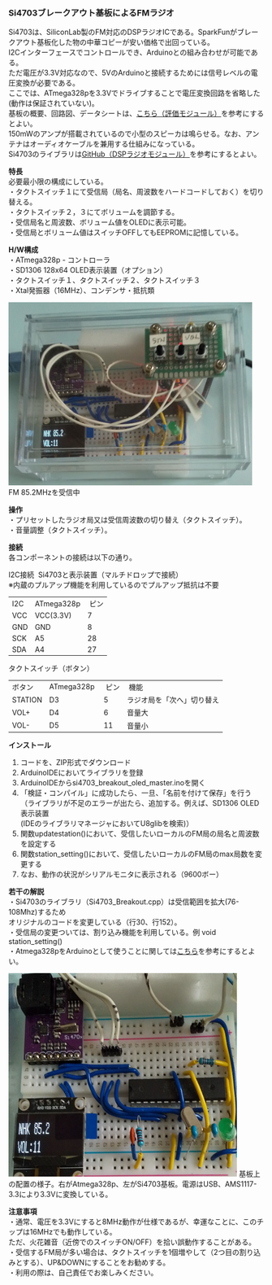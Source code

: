 <p><H3>Si4703ブレークアウト基板によるFMラジオ</H3></p>
<p>
Si4703は、SiliconLab製のFM対応のDSPラジオICである。SparkFunがブレークアウト基板化した物の中華コピーが安い価格で出回っている。<br>
I2Cインターフェースでコントロールでき、Arduinoとの組み合わせが可能である。<br>
ただ電圧が3.3V対応なので、5VのArduinoと接続するためには信号レベルの電圧変換が必要である。<br>
ここでは、ATmega328pを3.3Vでドライブすることで電圧変換回路を省略した(動作は保証されていない)。<br>
基板の概要、回路図、データシートは、<a href="https://www.switch-science.com/catalog/2655/">こちら（評価モジュール）</a>を参考にするとよい。<br>
150mWのアンプが搭載されているので小型のスピーカは鳴らせる。なお、アンテナはオーディオケーブルを兼用する仕組みになっている。<br>
Si4703のライブラリは<a href="https://github.com/sparkfun/Si4703_FM_Tuner_Evaluation_Board/tree/V_H1.3_L1.2.0">GitHub（DSPラジオモジュール）</a>を参考にするとよい。<br>
</p>

<p><strong>特長</strong><br>
必要最小限の構成にしている。<br>
  ・タクトスイッチ１にて受信局（局名、周波数をハードコードしておく）を切り替える。<br>
 ・タクトスイッチ２，３にてボリュームを調節する。<br>
 ・受信局名と周波数、ボリューム値をOLEDに表示可能。<br>
 ・受信局とボリューム値はスイッチOFFしてもEEPROMに記憶している。<br>
</p>
<p><strong>H/W構成</strong><br>
 ・ATmega328p - コントローラ<br>
 ・SD1306 128x64 OLED表示装置（オプション）<br>
 ・タクトスイッチ１、タクトスイッチ２、タクトスイッチ３<br>
 ・Xtal発振器（16MHz）、コンデンサ・抵抗類
</p>
<p>
<img src="https://github.com/asmnoak/Si4703_breakout_radio_oled/blob/main/SI4703_BRK_1.jpg" width="480" height="360">
FM 85.2MHzを受信中
</p>
<p><strong>操作</strong><br>
 ・プリセットしたラジオ局又は受信周波数の切り替え（タクトスイッチ）。<br>
 ・音量調整（タクトスイッチ）。<br>
</p>
<p><strong>接続</strong><br>
各コンポーネントの接続は以下の通り。<br>
</p>
<p>
I2C接続&nbsp; Si4703と表示装置（マルチドロップで接続）<br>
※内蔵のプルアップ機能を利用しているのでプルアップ抵抗は不要<br>
<table> 
<tr>
<td>I2C&nbsp;</td><td>ATmega328p</td><td>&nbsp;ピン</td>
</tr>
<tr>
<td>VCC</td><td>VCC(3.3V)</td><td>7</td>
</tr>
<tr>
<td>GND</td><td>GND</td><td>8</td>
</tr>
<tr>
<td>SCK</td><td>A5</td><td>28</td>
<tr>
<tr>
<td>SDA</td><td>A4</td><td>27</td>
<tr>
</table>
</p>
<p>
タクトスイッチ（ボタン）
<table> 
<tr>
<td>ボタン&nbsp;</td><td>ATmega328p&nbsp;</td><td>&nbsp;ピン</td><td>&nbsp;機能</td>
</tr>
<tr>
<td>STATION</td><td>D3</td><td>5</td><td>ラジオ局を「次へ」切り替え</td>
</tr>
<tr>
<td>VOL+</td><td>D4</td></td><td>6</td><td>音量大</td>
</tr>
<tr>
<td>VOL-</td><td>D5</td><td>11</td><td>音量小</td>
<tr>
</table>
</p>
<p><strong>インストール</strong><br>
<ol>
<li>コードを、ZIP形式でダウンロード</li>
<li>ArduinoIDEにおいてライブラリを登録</li>
<li>ArduinoIDEからsi4703_breakout_oled_master.inoを開く</li>
<li>「検証・コンパイル」に成功したら、一旦、「名前を付けて保存」を行う<br>
（ライブラリが不足のエラーが出たら、追加する。例えば、SD1306 OLED表示装置<br>
(IDEのライブラリマネージャにおいてU8glibを検索)）<br>
</li>
<li>関数updatestation()において、受信したいローカルのFM局の局名と周波数を設定する</li>
<li>関数station_setting()において、受信したいローカルのFM局のmax局数を変更する</li>
<li>なお、動作の状況がシリアルモニタに表示される（9600ボー）</li>
</li>
</ol>
</p>
<p>
<p><strong>若干の解説</strong><br>
・Si4703のライブラリ（Si4703_Breakout.cpp）は受信範囲を拡大(76-108Mhz)するため<br>
オリジナルのコードを変更している（行30、行152）。<br>
・受信局の変更ついては、割り込み機能を利用している。例&nbsp;void station_setting()<br>
・Atmega328pをArduinoとして使うことに関しては<a href="https://ht-deko.com/arduino/atmega328p.html">こちら</a>を参考にするとよい。<br>
</p>
<p>
<img src="https://github.com/asmnoak/Si4703_breakout_radio_oled/blob/main/SI4703_BRK_2.jpg" width="450" height="400">
基板上の配置の様子。右がAtmega328p、左がSi4703基板。電源はUSB、AMS1117-3.3により3.3Vに変換している。
</p>
<p><strong>注意事項</strong><br>
・通常、電圧を3.3Vにすると8MHz動作が仕様であるが、幸運なことに、このチップは16MHzでも動作している。<br>
ただ、火花雑音（近傍でのスイッチON/OFF）を拾い誤動作することがある。<br>
・受信するFM局が多い場合は、タクトスイッチを1個増やして（2つ目の割り込みとする）、UP&DOWNにすることをお勧めする。<br>
・利用の際は、自己責任でお楽しみください。<br>
</p>
